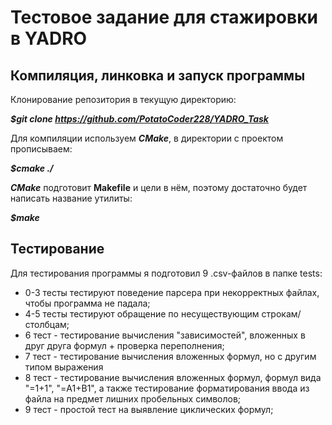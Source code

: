 # Тестовое задание для стажировки в YADRO

## Компиляция, линковка и запуск программы

Клонирование репозитория в текущую директорию:

***$git clone https://github.com/PotatoCoder228/YADRO_Task***

Для компиляции используем ***CMake***, в директории с проектом прописываем:

***$cmake ./***

***CMake*** подготовит **Makefile** и цели в нём, поэтому достаточно будет написать название
утилиты:

***$make***

## Тестирование

Для тестирования программы я подготовил 9 .csv-файлов в папке tests:

* 0-3 тесты тестируют поведение парсера при некорректных файлах, чтобы программа не падала;
* 4-5 тесты тестируют обращение по несуществующим строкам/столбцам;
* 6 тест - тестирование вычисления "зависимостей", вложенных в друг друга формул + проверка переполнения;
* 7 тест - тестирование вычисления вложенных формул, но с другим типом выражения
* 8 тест - тестирование вычисления вложенных формул, формул вида "=1+1", "=A1+B1", а также
  тестирование форматирования ввода из файла на предмет лишних пробельных символов;
* 9 тест - простой тест на выявление циклических формул;